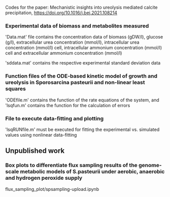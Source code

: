 Codes for the paper: Mechanistic insights into ureolysis mediated calcite precipitation, https://doi.org/10.1016/j.bej.2021.108214
### Experimental data of biomass and metabolites measured
'Data.mat' file contains the concentration data of biomass (gDW/l), glucose (g/l), extracellular urea concentration (mmol/l), intracellular urea concentration (mmol/l) cell, intracellular ammonium concentration (mmol/l) cell and extracellular ammonium concentration (mmol/l)

'sddata.mat' contains the respective experimental standard deviation data

### Function files of the ODE-based kinetic model of growth and ureolysis in Sporosarcina pasteurii and non-linear least squares
'ODEfile.m' contains the function of the rate equations of the system, and 'lsqfun.m' contains the function for the calculation of errors 

### File to execute data-fitting and plotting
'lsqRUNfile.m' must be executed for fitting the experimental vs. simulated values using nonlinear data-fitting

## Unpublished work
### Box plots to differentiate flux sampling results of the genome-scale metabolic models of S.pasteurii under aerobic, anaerobic and hydrogen peroxide supply 
flux_sampling_plot/spsampling-upload.ipynb 
